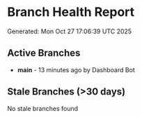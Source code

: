 # Branch Health Report
Generated: Mon Oct 27 17:06:39 UTC 2025

## Active Branches
- **main** - 13 minutes ago by Dashboard Bot

## Stale Branches (>30 days)
No stale branches found
